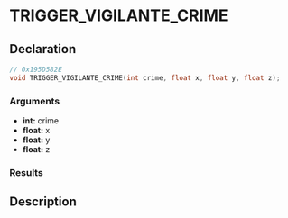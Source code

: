 # TRIGGER_VIGILANTE_CRIME

## Declaration
```cpp
// 0x195D582E
void TRIGGER_VIGILANTE_CRIME(int crime, float x, float y, float z);
```

### Arguments
- **int:** crime
- **float:** x
- **float:** y
- **float:** z

### Results

## Description
